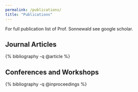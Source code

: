 ```yaml
---
permalink: /publications/
title: "Publications"
---
```


<!-- https://github.com/inukshuk/jekyll-scholar/issues/75 -->
<style>ol.bibliography li { list-style: none }</style>

For full publication list of Prof. Sonnewald see google scholar.

## Journal Articles

{% bibliography -q @article %}


## Conferences and Workshops

{% bibliography -q @inproceedings %}
